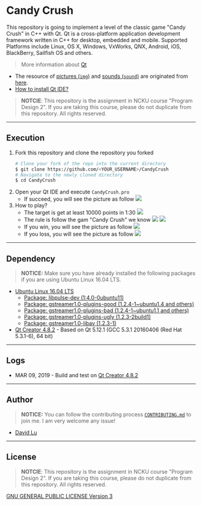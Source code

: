 # Candy Crush

This repository is going to implement a level of the classic game "Candy Crush" in C++ with Qt. Qt is a cross-platform application development framework written in C++ for desktop, embedded and mobile. Supported Platforms include Linux, OS X, Windows, VxWorks, QNX, Android, iOS, BlackBerry, Sailfish OS and others.

> More information about [Qt](https://wiki.qt.io/About_Qt)

* The resource of [pictures (`img`)]() and [sounds (`sound`)]() are originated from [here](https://candycrush.fandom.com/wiki/Candy_Crush_Saga_Wiki).
* [How to install Qt IDE?](https://www.qt.io/qt-5-12?utm_campaign=Qt%205.12&utm_source=homepage-hero-banner)

> **NOTCIE**: This repository is the assignment in NCKU course "Program Design 2". If you are taking this course, please do not duplicate from this repository. All rights reserved.

---
## Execution

1. Fork this repository and clone the repository you forked
    ```bash
    # Clone your fork of the repo into the current directory
    $ git clone https://github.com/<YOUR_USERNAME>/CandyCrush
    # Navigate to the newly cloned directory
    $ cd CandyCrush
    ```
2. Open your Qt IDE and execute `CandyCrush.pro`
    * If succeed, you will see the picture as follow
        ![](https://i.imgur.com/EGpsKPf.png)
3. How to play?
    * The target is get at least 10000 points in 1:30
        ![](https://i.imgur.com/EGpsKPf.png)
    * The rule is follow the gam "Candy Crush" we know
        ![](https://i.imgur.com/i1ZAc0k.png)
        ![](https://i.imgur.com/Xyuhv2e.png)
    * If you win, you will see the picture as follow
        ![](https://i.imgur.com/tyS0fJi.png)
    * If you loss, you will see the picture as follow
        ![](https://i.imgur.com/68Mlcj0.png)

---
## Dependency

> **NOTICE:** Make sure you have already installed the following packages if you are using Ubuntu Linux 16.04 LTS.

* [Ubuntu Linux 16.04 LTS](http://releases.ubuntu.com/16.04/)
    * [Package: libpulse-dev (1:4.0-0ubuntu11)](https://packages.ubuntu.com/trusty/libpulse-dev)
    * [Package: gstreamer1.0-plugins-good (1.2.4-1~ubuntu1.4 and others)](https://packages.ubuntu.com/trusty/gstreamer1.0-plugins-good)
    * [Package: gstreamer1.0-plugins-bad (1.2.4-1~ubuntu1.1 and others)](https://packages.ubuntu.com/trusty/gstreamer1.0-plugins-bad)
    * [Package: gstreamer1.0-plugins-ugly (1.2.3-2build1)](https://packages.ubuntu.com/zh-tw/trusty/gstreamer1.0-plugins-ugly)
    * [Package: gstreamer1.0-libav (1.2.3-1)](https://packages.ubuntu.com/trusty/gstreamer1.0-libav)
* [Qt Creator 4.8.2](http://download.qt.io/official_releases/qt/5.12/5.12.1/qt-opensource-linux-x64-5.12.1.run.mirrorlist) - Based on Qt 5.12.1 (GCC 5.3.1 20160406 (Red Hat 5.3.1-6), 64 bit)

---
## Logs

* MAR 09, 2019 - Build and test on [Qt Creator 4.8.2](http://download.qt.io/official_releases/qt/5.12/5.12.1/qt-opensource-linux-x64-5.12.1.run.mirrorlist)

---
## Author

> **NOTICE:** You can follow the contributing process [`CONTRIBUTING.md`](CONTRIBUTING.md) to join me. I am very welcome any issue!

* [David Lu](https://github.com/yungshenglu)

---
## License

> **NOTCIE**: This repository is the assignment in NCKU course "Program Design 2". If you are taking this course, please do not duplicate from this repository. All rights reserved.

[GNU GENERAL PUBLIC LICENSE Version 3](LICENSE)
